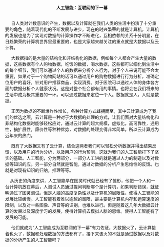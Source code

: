 **<center> 人工智能：互联网的下一幕</center >**<br>
<p>&#160;&#160;&#160;&#160; 自人类对计数意识的产生，数据以及计算就在我们人类的生活中扮演了十分重要的角色，随着现代化的不断发展与进步，现在的时兴繁荣的就是计算机，计算机的发展也是为了实现对数据的计算操作才不断进化，互相依赖的关系十分明显，在日趋繁荣的计算机世界里最重要的，也是大家越来越关注的重点就是大数据以及云计算。<br>
<p>&#160;&#160;&#160;&#160;  大数据指的是大量的结构化和非结构化的数据，例如每个人都会产生大量的数据，这些数据有个人购物数据，吃饭的数据，喝水数据，这些都可以细化到生活中的每个细节，我们可以通过个人的数据来分析个人行为，对于个人来说可能不会太重要，如果对于一个购物网站的话可以通过用户的购物数据进行行为分析，准确定位用户的喜好，针对用户推荐商品，实现消费。对于医院可以通过人体的身体各方面的数据分析个人健康状况。这是对整个社会都有用的事情。也将会在我们将来的生活中成为极其重要的一环。可以通过数据来定位一个人。数据就是人，人就是数据。<br>
<p>&#160;&#160;&#160;&#160; 正因为数据的不断爆炸性增长，各种计算方式蜂拥而至，其中云计算成为了我们的优选之项，云计算是一种对于大数据的处理的方式，让我们面对大量结构化和非结构化数据时能够轻松应对，通过云计算的超大规模，虚拟化，高可靠性，通用性，搞扩展性，廉价性等种种优势，对数据的处理变得非常简单，所以云计算成为近年来的热门。<br>
<p>&#160;&#160;&#160;&#160;  既有了大数据又有了云计算，结合这两者我们可以轻松分析数据并得出结果反馈，以及用户的行为分析，以及用户的行为预测，这就为我们的人工智能打下了坚实的基础。人工智能，分为两部分，一部分人工讲的就是通过人力的制造以及对数据等知识的应。另一部分自然就是智能，通过对数据的分析产生思维性的反馈。也就是对现有知识的归纳，推理等等。<br>
<p>&#160;&#160;&#160;&#160;从历史的角度来讲，人工智能早在图灵时代就已经有了雏形，他把一个人和一台计算机放在幕后，人测试人员通过提问判断哪个是计算机，如果判断错误，就证明通过了图灵测试。但是人脑的高度复杂性以及计算机的局限性，使得人工智能的发展比较缓慢。人工智能有着难以逾越的局限，最主要是计算机内存和运算速度的限制，以及对一些图像、声音等的识别，也难以进行。但是随着这几年大数据云计算的发展以及深度学习的发展，使得计算机去模拟人脑的思维。使得人工智能有了发展的可能。<br>
<p>&#160;&#160;&#160;&#160; 他们就成为“人工智能成为互联网的下一幕”有力佐证，大数据火了，云计算接着也火了，数据和处理数据的方法都有了，接下来该火的不就是通过数据以及对数据的分析产生的人工智能吗？
